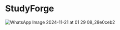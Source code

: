 # StudyForge

![WhatsApp Image 2024-11-21 at 01 29 08_28e0ceb2](https://github.com/user-attachments/assets/c2c4a46a-d3e6-41ec-bde9-576a142d51ee)
